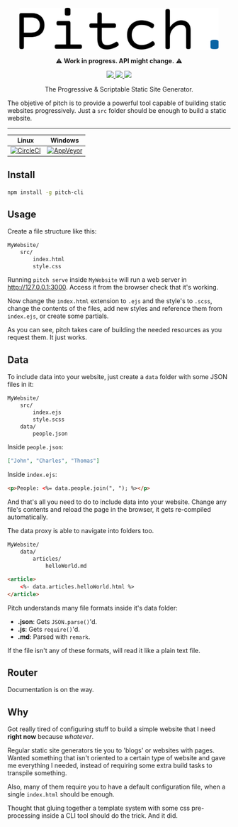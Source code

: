 <p align="center">
    <img width="450" src="https://raw.githubusercontent.com/sirikon/pitch/master/github-assets/logo.svg?sanitize=true" />
</p>
<p align="center">
    ⚠️ <b>Work in progress. API might change.</b> ⚠️
</p>
<p align="center">
    <a title="Pitch Version" href="https://www.npmjs.com/package/pitch-cli">
        <img src="https://img.shields.io/npm/v/pitch-cli.svg">
    </a>
    <a title="Pitch Dependencies" href="https://david-dm.org/sirikon/pitch">
        <img src="https://david-dm.org/sirikon/pitch.svg">
    </a>
    <a title="Pitch License" href="https://github.com/sirikon/pitch/blob/master/LICENSE">
        <img src="https://img.shields.io/npm/l/pitch-cli.svg">
    </a>
</p>
<p align="center">
The Progressive & Scriptable Static Site Generator.

The objetive of pitch is to provide a powerful tool capable of building static websites progressively. Just a `src` folder should be enough to build a static website.
</p>

---

| Linux | Windows |
|-|-|
|[![CircleCI](https://circleci.com/gh/sirikon/pitch.svg?style=svg)](https://circleci.com/gh/sirikon/pitch)|[![AppVeyor](https://ci.appveyor.com/api/projects/status/8lfm0qtq7pw34ol0?svg=true)](https://ci.appveyor.com/project/sirikon/pitch)|

## Install ##

```bash
npm install -g pitch-cli
```

## Usage ##

Create a file structure like this:

```
MyWebsite/
    src/
        index.html
        style.css
```

Running `pitch serve` inside `MyWebsite` will run a web server in http://127.0.0.1:3000. Access it from the browser check that it's working.

Now change the `index.html` extension to `.ejs` and the style's to `.scss`, change the contents of the files, add new styles and reference them from `index.ejs`, or create some partials.

As you can see, pitch takes care of building the needed resources as you request them. It just works.

## Data ##

To include data into your website, just create a `data` folder with some JSON files in it:

```
MyWebsite/
    src/
        index.ejs
        style.scss
    data/
        people.json
```

Inside `people.json`:
```json
["John", "Charles", "Thomas"]
```

Inside `index.ejs`:
```html
<p>People: <%= data.people.join(", "); %></p>
```

And that's all you need to do to include data into your website. Change any file's contents and reload the page in the browser, it gets re-compiled automatically.

The data proxy is able to navigate into folders too.

```
MyWebsite/
    data/
        articles/
            helloWorld.md
```

```html
<article>
    <%- data.articles.helloWorld.html %>
</article>
```

Pitch understands many file formats inside it's data folder:

 - **.json**: Gets `JSON.parse()`'d.
 - **.js**: Gets `require()`'d.
 - **.md**: Parsed with `remark`.

If the file isn't any of these formats, will read it like a plain text file.

## Router ##

Documentation is on the way.

## Why ##

Got really tired of configuring stuff to build a simple website that I need **right now** because _whatever_.

Regular static site generators tie you to 'blogs' or websites with pages. Wanted something that isn't oriented to a certain type of website and gave me everything I needed, instead of requiring some extra build tasks to transpile something.

Also, many of them require you to have a default configuration file, when a single `index.html` should be enough.

Thought that gluing together a template system with some css pre-processing inside a CLI tool should do the trick. And it did.
